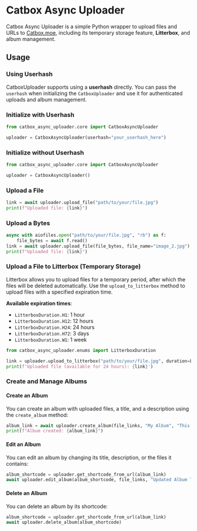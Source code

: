 # Catbox Async Uploader

Catbox Async Uploader is a simple Python wrapper to upload files and URLs to [Catbox.moe](https://catbox.moe), including its temporary storage feature, **Litterbox**, and album management.


## Usage

### Using Userhash

CatboxUploader supports using a **userhash** directly. You can pass the `userhash` when initializing the `CatboxUploader` and use it for authenticated uploads and album management.

### Initialize with Userhash

```python
from catbox_async_uploader.core import CatboxAsyncUploader

uploader = CatboxAsyncUploader(userhash="your_userhash_here")
```

### Initialize without Userhash

```python
from catbox_async_uploader.core import CatboxAsyncUploader

uploader = CatboxAsyncUploader()
```

### Upload a File

```python
link = await uploader.upload_file("path/to/your/file.jpg")
print(f"Uploaded file: {link}")
```

### Upload a Bytes

```python
async with aiofiles.open("path/to/your/file.jpg", "rb") as f:
    file_bytes = await f.read()
link = await uploader.upload_file(file_bytes, file_name="image_2.jpg")
print(f"Uploaded file: {link}")
```

### Upload a File to Litterbox (Temporary Storage)

Litterbox allows you to upload files for a temporary period, after which the files will be deleted automatically. Use the `upload_to_litterbox` method to upload files with a specified expiration time.

**Available expiration times**:
- `LitterboxDuration.H1`: 1 hour
- `LitterboxDuration.H12`: 12 hours
- `LitterboxDuration.H24`: 24 hours
- `LitterboxDuration.H72`: 3 days
- `LitterboxDuration.W1`: 1 week

```python
from catbox_async_uploader.enums import LitterboxDuration

link = uploader.upload_to_litterbox("path/to/your/file.jpg", duration=LitterboxDuration.H24)
print(f'Uploaded file (available for 24 hours): {link}')
```

### Create and Manage Albums

#### Create an Album

You can create an album with uploaded files, a title, and a description using the `create_album` method:

```python
album_link = await uploader.create_album(file_links, "My Album", "This is a test album")
print(f"Album created: {album_link}")
```

#### Edit an Album

You can edit an album by changing its title, description, or the files it contains:

```python
album_shortcode = uploader.get_shortcode_from_url(album_link)
await uploader.edit_album(album_shortcode, file_links, "Updated Album Title", "Updated description")
```

#### Delete an Album

You can delete an album by its shortcode:

```python
album_shortcode = uploader.get_shortcode_from_url(album_link)
await uploader.delete_album(album_shortcode)
```